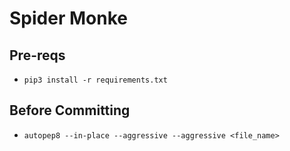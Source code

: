 # Spider Monke
## Pre-reqs
* `pip3 install -r requirements.txt`

## Before Committing
* `autopep8 --in-place --aggressive --aggressive <file_name>`
